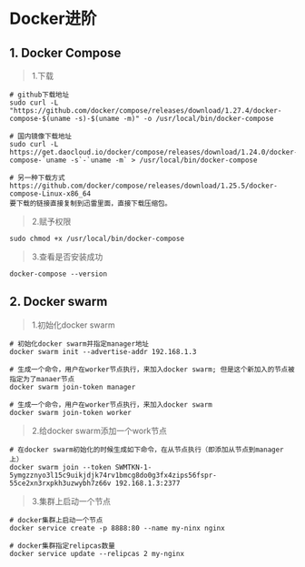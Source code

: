 # Docker进阶

## 1. Docker Compose

> 1.下载

```shell
# github下载地址
sudo curl -L "https://github.com/docker/compose/releases/download/1.27.4/docker-compose-$(uname -s)-$(uname -m)" -o /usr/local/bin/docker-compose

# 国内镜像下载地址
sudo curl -L https://get.daocloud.io/docker/compose/releases/download/1.24.0/docker-compose-`uname -s`-`uname -m` > /usr/local/bin/docker-compose

# 另一种下载方式
https://github.com/docker/compose/releases/download/1.25.5/docker-compose-Linux-x86_64
要下载的链接直接复制到迅雷里面，直接下载压缩包。
```



> 2.赋予权限

```shell
sudo chmod +x /usr/local/bin/docker-compose
```

> 3.查看是否安装成功

```shell
docker-compose --version
```

## 2. Docker swarm

> 1.初始化docker swarm

```shell
# 初始化docker swarm并指定manager地址
docker swarm init --advertise-addr 192.168.1.3

# 生成一个命令，用户在worker节点执行，来加入docker swarm; 但是这个新加入的节点被指定为了manaer节点
docker swarm join-token manager

# 生成一个命令，用户在worker节点执行，来加入docker swarm
docker swarm join-token worker
```

> 2.给docker swarm添加一个work节点

```shell
# 在docker swarm初始化的时候生成如下命令，在从节点执行（即添加从节点到manager上）
docker swarm join --token SWMTKN-1-5ymgzznyo3l15c9uikjdjk74rv1bmcg8do0g3fx4zips56fspr-55ce2xn3rxpkh3uzwybh7z66v 192.168.1.3:2377
```

> 3.集群上启动一个节点

```shell
# docker集群上启动一个节点
docker service create -p 8888:80 --name my-ninx nginx

# docker集群指定relipcas数量
docker service update --relipcas 2 my-nginx
```





